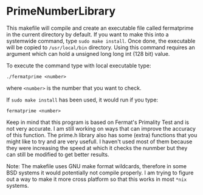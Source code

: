 # PrimeNumberLibrary

This makefile will compile and create an executable file called fermatprime in the current directory by default. If you want to make this into a systemwide command, type `sudo make install`. Once done, the executable will be copied to `/usr/local/bin` directory. 
Using this command requires an argument which can hold a unsigned long long int (128 bit) value.

To execute the command type with local executable type:

`./fermatprime <number>`

where `<number>` is the number that you want to check.

If `sudo make install` has been used, it would run if you type:

`fermatprime <number>`

Keep in mind that this program is based on Fermat's Primality Test and is not very accurate. I am still working on ways that can improve the accuracy of this function.
The prime.h library also has some (extra) functions that you might like to try and are very usefull. I haven't used most of them because they were increasing the speed at which it checks the nunmber but they can still be modified to get better results.

Note: The makefile uses GNU make format wildcards, therefore in some BSD systems it would potentially not compile properly. I am trying to figure out a way to make it more cross platform so that this works in most `*nix` systems.
